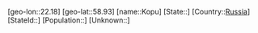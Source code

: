 ﻿---
location: [58.93,22.18]
type: City
tags:
- geo/City


SpocWebEntityId: 31570
isDeleted: false
confidential: public

---
[geo-lon::22.18]
[geo-lat::58.93]
[name::Kopu]
[State::]
[Country::[Russia](geo/Continent/Europe/Russia.md)]
[StateId::]
[Population::]
[Unknown::]

